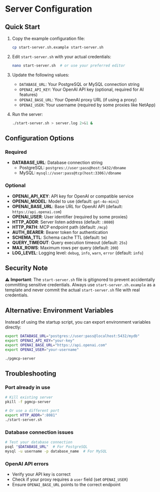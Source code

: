 # Server Configuration

## Quick Start

1. Copy the example configuration file:
   ```bash
   cp start-server.sh.example start-server.sh
   ```

2. Edit `start-server.sh` with your actual credentials:
   ```bash
   nano start-server.sh  # or use your preferred editor
   ```

3. Update the following values:
   - `DATABASE_URL`: Your PostgreSQL or MySQL connection string
   - `OPENAI_API_KEY`: Your OpenAI API key (optional, required for AI features)
   - `OPENAI_BASE_URL`: Your OpenAI proxy URL (if using a proxy)
   - `OPENAI_USER`: Your username (required by some proxies like NetApp)

4. Run the server:
   ```bash
   ./start-server.sh > server.log 2>&1 &
   ```

## Configuration Options

### Required

- **DATABASE_URL**: Database connection string
  - PostgreSQL: `postgres://user:pass@host:5432/dbname`
  - MySQL: `mysql://user:pass@tcp(host:3306)/dbname`

### Optional

- **OPENAI_API_KEY**: API key for OpenAI or compatible service
- **OPENAI_MODEL**: Model to use (default: `gpt-4o-mini`)
- **OPENAI_BASE_URL**: Base URL for OpenAI API (default: `https://api.openai.com`)
- **OPENAI_USER**: User identifier (required by some proxies)
- **HTTP_ADDR**: Server listen address (default: `:8080`)
- **HTTP_PATH**: MCP endpoint path (default: `/mcp`)
- **AUTH_BEARER**: Bearer token for authentication
- **SCHEMA_TTL**: Schema cache TTL (default: `5m`)
- **QUERY_TIMEOUT**: Query execution timeout (default: `25s`)
- **MAX_ROWS**: Maximum rows per query (default: `200`)
- **LOG_LEVEL**: Logging level: `debug`, `info`, `warn`, `error` (default: `info`)

## Security Note

⚠️ **Important**: The `start-server.sh` file is gitignored to prevent accidentally committing sensitive credentials. Always use `start-server.sh.example` as a template and never commit the actual `start-server.sh` file with real credentials.

## Alternative: Environment Variables

Instead of using the startup script, you can export environment variables directly:

```bash
export DATABASE_URL="postgres://user:pass@localhost:5432/mydb"
export OPENAI_API_KEY="your-key"
export OPENAI_BASE_URL="https://api.openai.com"
export OPENAI_USER="your-username"

./pgmcp-server
```

## Troubleshooting

### Port already in use
```bash
# Kill existing server
pkill -f pgmcp-server

# Or use a different port
export HTTP_ADDR=":8081"
./start-server.sh
```

### Database connection issues
```bash
# Test your database connection
psql "$DATABASE_URL"  # For PostgreSQL
mysql -u username -p database_name  # For MySQL
```

### OpenAI API errors
- Verify your API key is correct
- Check if your proxy requires a `user` field (set `OPENAI_USER`)
- Ensure `OPENAI_BASE_URL` points to the correct endpoint
